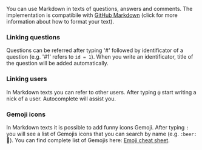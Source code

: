 You can use Markdown in texts of questions, answers and comments. The implementation is compatibile with [GitHub Markdown](https://guides.github.com/features/mastering-markdown) (click for more information about how to format your text).

### Linking questions

Questions can be referred after typing '#' followed by identificator of a question (e.g. '#1' refers to `id = 1`). When you write an identificator, title of the question will be added automatically.

### Linking users

In Markdown texts you can refer to other users. After typing `@` start writing a nick of a user. Autocomplete will assist you.

### Gemoji icons

In Markdown texts it is possible to add funny icons Gemoji. After typing `:` you will see a list of Gemojis icons that you can search by name (e.g. `:beer:` :beer:). You can find complete list of Gemojis here: [Emoji cheat sheet](http://www.emoji-cheat-sheet.com).
